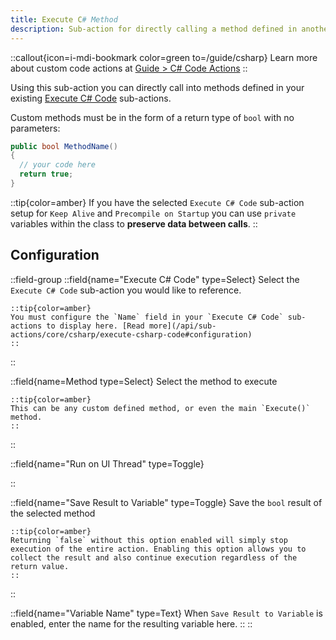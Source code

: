 ```yaml
---
title: Execute C# Method
description: Sub-action for directly calling a method defined in another C# code sub-action
---
```


::callout{icon=i-mdi-bookmark color=green to=/guide/csharp}
Learn more about custom code actions at [Guide > C# Code Actions](/api/csharp)
::

Using this sub-action you can directly call into methods defined in your existing [Execute C# Code](/api/sub-actions/core/csharp/execute-csharp-code) sub-actions.

Custom methods must be in the form of a return type of `bool` with no parameters:

```csharp [Example]
public bool MethodName()
{
  // your code here
  return true;
}
```

::tip{color=amber}
  If you have the selected `Execute C# Code` sub-action setup for `Keep Alive` and `Precompile on Startup` you can use `private` variables within the class to **preserve data between calls**.
::

## Configuration

::field-group
  ::field{name="Execute C# Code" type=Select}
    Select the `Execute C# Code` sub-action you would like to reference.

    ::tip{color=amber}
    You must configure the `Name` field in your `Execute C# Code` sub-actions to display here. [Read more](/api/sub-actions/core/csharp/execute-csharp-code#configuration)
    ::
  ::

  ::field{name=Method type=Select}
    Select the method to execute

    ::tip{color=amber}
    This can be any custom defined method, or even the main `Execute()` method.
    ::
  ::

  ::field{name="Run on UI Thread" type=Toggle}

  ::

  ::field{name="Save Result to Variable" type=Toggle}
    Save the `bool` result of the selected method

    ::tip{color=amber}
    Returning `false` without this option enabled will simply stop execution of the entire action. Enabling this option allows you to collect the result and also continue execution regardless of the return value.
    ::
  ::

  ::field{name="Variable Name" type=Text}
  When `Save Result to Variable` is enabled, enter the name for the resulting variable here.
  ::
::